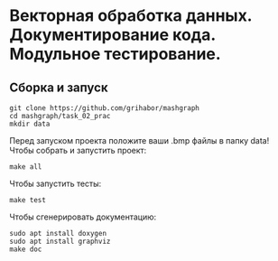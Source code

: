 # Векторная обработка данных. Документирование кода. Модульное тестирование. 
## Сборка и запуск
```
git clone https://github.com/grihabor/mashgraph
cd mashgraph/task_02_prac
mkdir data
```
Перед запуском проекта положите ваши .bmp файлы в папку data!  
Чтобы собрать и запустить проект:
```
make all
```
Чтобы запустить тесты:
```
make test
```
Чтобы сгенерировать документацию:
```
sudo apt install doxygen
sudo apt install graphviz
make doc
```

